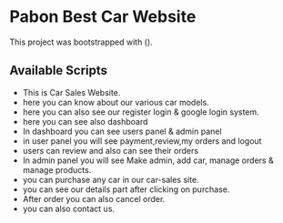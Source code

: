 # Pabon Best Car Website

This project was bootstrapped with ().

## Available Scripts

* This is Car Sales Website.
* here you can know about our various car models.
* here you can also see our register login & google login system.
* here you can see also dashboard
* In dashboard you can see users panel & admin panel
* in user panel you will see payment,review,my orders and logout
* users can review and also can see their orders
* In admin panel you will see Make admin, add car, manage orders & manage products.
* you can purchase any car in our car-sales site.
* you can see our details part after clicking on purchase.
* After order you can also cancel order.
* you can also contact us.